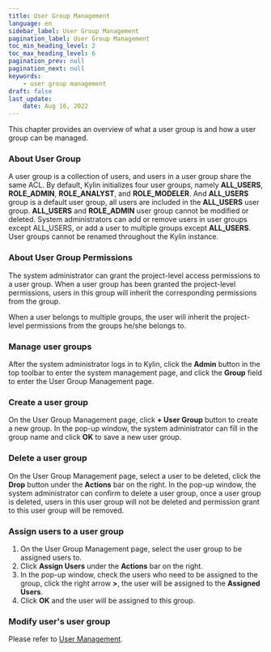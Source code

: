 ```yaml
---
title: User Group Management
language: en
sidebar_label: User Group Management
pagination_label: User Group Management
toc_min_heading_level: 2
toc_max_heading_level: 6
pagination_prev: null
pagination_next: null
keywords:
    - user group management
draft: false
last_update:
    date: Aug 16, 2022
---
```


This chapter provides an overview of what a user group is and how a user group can be managed. 

### <span id="group">About User Group</span>

A user group is a collection of users, and users in a user group share the same ACL. By default, Kylin initializes four user groups, namely **ALL_USERS**, **ROLE_ADMIN**, **ROLE_ANALYST**, and **ROLE_MODELER**. And **ALL_USERS** group is a default user group, all users are included in the **ALL_USERS** user group. **ALL_USERS** and **ROLE_ADMIN** user group cannot be modified or deleted. System administrators can add or remove users in user groups except ALL_USERS, or add a user to multiple groups except **ALL_USERS**. User groups cannot be renamed throughout the Kylin instance.


### <span id="authority">About User Group Permissions</span>

The system administrator can grant the project-level access permissions to a user group. When a user group has been granted the project-level permissions, users in this group will inherit the corresponding permissions from the group.

When a user belongs to multiple groups, the user will inherit the project-level permissions from the groups he/she belongs to. 

### <span id="management">Manage user groups</span>

After the system administrator logs in to Kylin, click the **Admin** button in the top toolbar to enter the system management page, and click the **Group** field to enter the User Group Management page.

### <span id="add">Create a user group</span>

On the User Group Management page,  click **+ User Group** button to create a new group. In the pop-up window, the system administrator can fill in the group name and click **OK** to save a new user group. 

### <span id="drop">Delete a user group</span>

On the User Group Management page, select a user to be deleted, click the **Drop** button under the **Actions** bar on the right. In the pop-up window, the system administrator can confirm to delete a user group, once a user group is deleted, users in this user group will not be deleted and permission grant to this user group will be removed.

### <span id="assign">Assign users to a user group</span>

1. On the User Group Management page, select the user group to be assigned users to.
2. Click **Assign Users** under the **Actions** bar on the right.
3. In the pop-up window, check the users who need to be assigned to the group, click the right arrow **>**, the user will be assigned to the **Assigned Users**.
4. Click **OK** and the user will be assigned to this group.

### <span id="update_group">Modify user's user group</span>

Please refer to [User Management](user_management.md).

